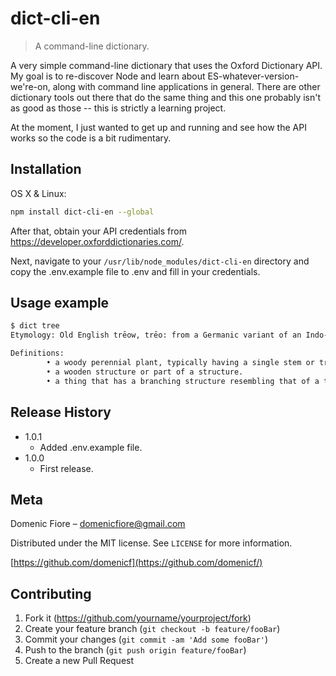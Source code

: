 # dict-cli-en
> A command-line dictionary.

A very simple command-line dictionary that uses the Oxford Dictionary API. My goal is to re-discover Node and learn about ES-whatever-version-we're-on, along with command line applications in general. There are other dictionary tools out there that do the same thing and this one probably isn't as good as those -- this is strictly a learning project.

At the moment, I just wanted to get up and running and see how the API works so the code is a bit rudimentary.

## Installation

OS X & Linux:

```sh
npm install dict-cli-en --global
```

After that, obtain your API credentials from <https://developer.oxforddictionaries.com/>. 

Next, navigate to your `/usr/lib/node_modules/dict-cli-en` directory and copy the .env.example file to .env and fill in your credentials.

## Usage example

```sh
$ dict tree
Etymology: Old English trēow, trēo: from a Germanic variant of an Indo-European root shared by Greek doru ‘wood, spear’, drus ‘oak’

Definitions:
        • a woody perennial plant, typically having a single stem or trunk growing to a considerable height and bearing lateral branches at some distance from the ground.
        • a wooden structure or part of a structure.
        • a thing that has a branching structure resembling that of a tree.
```

## Release History
* 1.0.1
    * Added .env.example file.
* 1.0.0
    * First release.

## Meta

Domenic Fiore – domenicfiore@gmail.com

Distributed under the MIT license. See ``LICENSE`` for more information.

[https://github.com/domenicf](https://github.com/domenicf/)

## Contributing

1. Fork it (<https://github.com/yourname/yourproject/fork>)
2. Create your feature branch (`git checkout -b feature/fooBar`)
3. Commit your changes (`git commit -am 'Add some fooBar'`)
4. Push to the branch (`git push origin feature/fooBar`)
5. Create a new Pull Request
